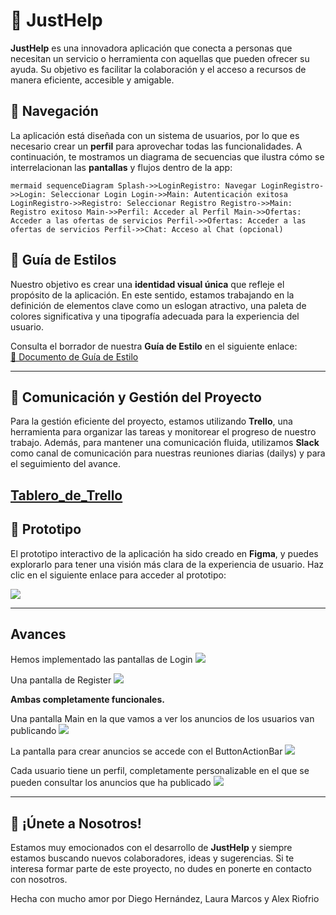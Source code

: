 # 🌟 JustHelp

**JustHelp** es una innovadora aplicación que conecta a personas que necesitan un servicio o herramienta con aquellas que pueden ofrecer su ayuda. Su objetivo es facilitar la colaboración y el acceso a recursos de manera eficiente, accesible y amigable.


## 🧭 Navegación

La aplicación está diseñada con un sistema de usuarios, por lo que es necesario crear un **perfil** para aprovechar todas las funcionalidades. A continuación, te mostramos un diagrama de secuencias que ilustra cómo se interrelacionan las **pantallas** y flujos dentro de la app:

```mermaid sequenceDiagram Splash->>LoginRegistro: Navegar LoginRegistro->>Login: Seleccionar Login Login->>Main: Autenticación exitosa LoginRegistro->>Registro: Seleccionar Registro Registro->>Main: Registro exitoso Main->>Perfil: Acceder al Perfil Main->>Ofertas: Acceder a las ofertas de servicios Perfil->>Ofertas: Acceder a las ofertas de servicios Perfil->>Chat: Acceso al Chat (opcional) ```
## 🎨 Guía de Estilos

Nuestro objetivo es crear una **identidad visual única** que refleje el propósito de la aplicación. En este sentido, estamos trabajando en la definición de elementos clave como un eslogan atractivo, una paleta de colores significativa y una tipografía adecuada para la experiencia del usuario.

Consulta el borrador de nuestra **Guía de Estilo** en el siguiente enlace:      
[📝 Documento de Guía de Estilo](https://docs.google.com/document/d/1To0nNd6fP_WXIR3FwjGGhG-NOePMouthCsHCJ_IShss/edit?usp=sharing)
    
---   
## 📅 Comunicación y Gestión del Proyecto

Para la gestión eficiente del proyecto, estamos utilizando **Trello**, una herramienta para organizar las tareas y monitorear el progreso de nuestro trabajo. Además, para mantener una comunicación fluida, utilizamos **Slack** como canal de comunicación para nuestras reuniones diarias (dailys) y para el seguimiento del avance.

[ Tablero_de_Trello](https://trello.com/invite/b/6751730388e69d7bfda0d0b7/ATTI2766aa5779fe8fd042ab8ea5516d7bce6B4A2557/app-de-servicios)
---   
## 📱 Prototipo

El prototipo interactivo de la aplicación ha sido creado en **Figma**, y puedes explorarlo para tener una visión más clara de la experiencia de usuario. Haz clic en el siguiente enlace para acceder al prototipo:

<a href="https://www.figma.com/design/rrjd66D3OZdLlEksg2UDdk/JustHelp?node-id=0-1&t=h8fBRFVcTNyGL8Zr-1"><img src="img/figma.png"></a>
    
---
##  Avances
Hemos implementado las pantallas de Login <img src="img/login.pn">

Una pantalla de Register <img src="register.png">

**Ambas completamente funcionales.**

Una pantalla Main en la que vamos a ver los anuncios de los usuarios van publicando <img src="img/main.png">


La pantalla para crear anuncios se accede con el ButtonActionBar <img src="img/ofrezco.png">

Cada usuario tiene un perfil, completamente personalizable en el que se pueden consultar los anuncios que ha publicado <img src="img/perfil.png">




---   
## 🚀 ¡Únete a Nosotros!

Estamos muy emocionados con el desarrollo de **JustHelp** y siempre estamos buscando nuevos colaboradores, ideas y sugerencias. Si te interesa formar parte de este proyecto, no dudes en ponerte en contacto con nosotros.

Hecha con mucho amor por Diego Hernández, Laura Marcos y Alex Riofrio